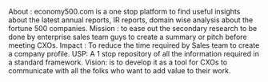 About : economy500.com is  a one stop platform to find useful insights about the latest annual reports, IR reports, domain wise analysis about the fortune 500 companies.
Mission :  to ease out the secondary research to be done by enterprise sales team guys to create a summary or pitch before meeting CXOs.
Impact : To reduce the time required by Sales team to create a company profile.
USP: A 1 stop repository of all the information required in a standard framework. 
Vision:  is to develop it as a tool for CXOs to communicate with all the folks who want to add value to their work.


